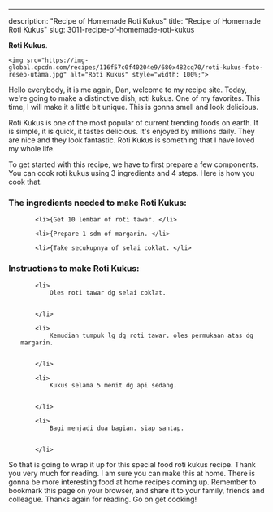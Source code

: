 ---
description: "Recipe of Homemade Roti Kukus"
title: "Recipe of Homemade Roti Kukus"
slug: 3011-recipe-of-homemade-roti-kukus

<p>
	<strong>Roti Kukus</strong>. 
	
</p>
<p>
	
	<img src="https://img-global.cpcdn.com/recipes/116f57c0f40204e9/680x482cq70/roti-kukus-foto-resep-utama.jpg" alt="Roti Kukus" style="width: 100%;">
	
	
</p>
<p>
	Hello everybody, it is me again, Dan, welcome to my recipe site. Today, we're going to make a distinctive dish, roti kukus. One of my favorites. This time, I will make it a little bit unique. This is gonna smell and look delicious.
</p>
	
<p>
	
</p>
<p>
	Roti Kukus is one of the most popular of current trending foods on earth. It is simple, it is quick, it tastes delicious. It's enjoyed by millions daily. They are nice and they look fantastic. Roti Kukus is something that I have loved my whole life.
</p>

<p>
To get started with this recipe, we have to first prepare a few components. You can cook roti kukus using 3 ingredients and 4 steps. Here is how you cook that.
</p>

<h3>The ingredients needed to make Roti Kukus:</h3>

<ol>
	
		<li>{Get 10 lembar of roti tawar. </li>
	
		<li>{Prepare 1 sdm of margarin. </li>
	
		<li>{Take secukupnya of selai coklat. </li>
	
</ol>
<p>
	
</p>

<h3>Instructions to make Roti Kukus:</h3>

<ol>
	
		<li>
			Oles roti tawar dg selai coklat.
			
			
		</li>
	
		<li>
			Kemudian tumpuk lg dg roti tawar. oles permukaan atas dg margarin.
			
			
		</li>
	
		<li>
			Kukus selama 5 menit dg api sedang.
			
			
		</li>
	
		<li>
			Bagi menjadi dua bagian. siap santap.
			
			
		</li>
	
</ol>

<p>
	
</p>

<p>
	So that is going to wrap it up for this special food roti kukus recipe. Thank you very much for reading. I am sure you can make this at home. There is gonna be more interesting food at home recipes coming up. Remember to bookmark this page on your browser, and share it to your family, friends and colleague. Thanks again for reading. Go on get cooking!
</p>
